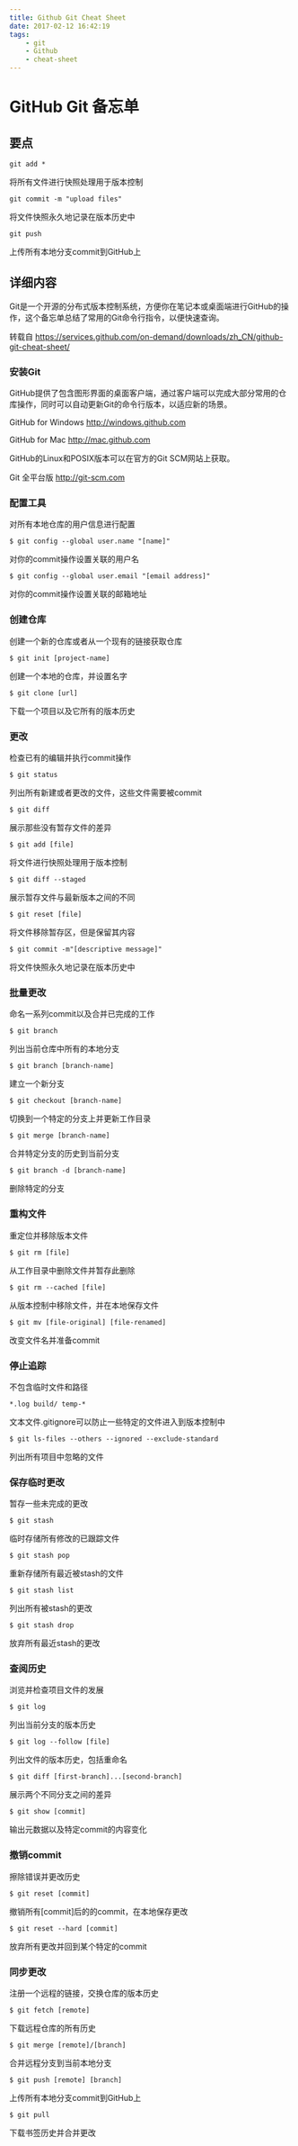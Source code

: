 ```yaml
---
title: Github Git Cheat Sheet
date: 2017-02-12 16:42:19
tags:
	- git
	- Github
	- cheat-sheet
---
```



GitHub Git 备忘单
===

## 要点

	git add *

将所有文件进行快照处理用于版本控制

	git commit -m "upload files"

将文件快照永久地记录在版本历史中

	git push

上传所有本地分支commit到GitHub上

<!-- more -->

## 详细内容
Git是一个开源的分布式版本控制系统，方便你在笔记本或桌面端进行GitHub的操作，这个备忘单总结了常用的Git命令行指令，以便快速查询。

转载自 https://services.github.com/on-demand/downloads/zh_CN/github-git-cheat-sheet/ 

### 安装Git
GitHub提供了包含图形界面的桌面客户端，通过客户端可以完成大部分常用的仓库操作，同时可以自动更新Git的命令行版本，以适应新的场景。

GitHub for Windows
http://windows.github.com

GitHub for Mac
http://mac.github.com

GitHub的Linux和POSIX版本可以在官方的Git SCM网站上获取。

Git 全平台版
http://git-scm.com

### 配置工具
对所有本地仓库的用户信息进行配置

	$ git config --global user.name "[name]"

对你的commit操作设置关联的用户名

	$ git config --global user.email "[email address]"

对你的commit操作设置关联的邮箱地址

### 创建仓库
创建一个新的仓库或者从一个现有的链接获取仓库

	$ git init [project-name]

创建一个本地的仓库，并设置名字

	$ git clone [url]

下载一个项目以及它所有的版本历史

### 更改
检查已有的编辑并执行commit操作

	$ git status

列出所有新建或者更改的文件，这些文件需要被commit

	$ git diff

展示那些没有暂存文件的差异

	$ git add [file]

将文件进行快照处理用于版本控制

	$ git diff --staged

展示暂存文件与最新版本之间的不同

	$ git reset [file]

将文件移除暂存区，但是保留其内容

	$ git commit -m"[descriptive message]"

将文件快照永久地记录在版本历史中

### 批量更改
命名一系列commit以及合并已完成的工作

	$ git branch

列出当前仓库中所有的本地分支

	$ git branch [branch-name]

建立一个新分支

	$ git checkout [branch-name]

切换到一个特定的分支上并更新工作目录

	$ git merge [branch-name]

合并特定分支的历史到当前分支

	$ git branch -d [branch-name]

删除特定的分支

### 重构文件
重定位并移除版本文件

	$ git rm [file]

从工作目录中删除文件并暂存此删除

	$ git rm --cached [file]

从版本控制中移除文件，并在本地保存文件

	$ git mv [file-original] [file-renamed]

改变文件名并准备commit

### 停止追踪
不包含临时文件和路径

	*.log build/ temp-*

文本文件.gitignore可以防止一些特定的文件进入到版本控制中

	$ git ls-files --others --ignored --exclude-standard

列出所有项目中忽略的文件

### 保存临时更改
暂存一些未完成的更改

	$ git stash

临时存储所有修改的已跟踪文件

	$ git stash pop

重新存储所有最近被stash的文件

	$ git stash list

列出所有被stash的更改

	$ git stash drop

放弃所有最近stash的更改

### 查阅历史
浏览并检查项目文件的发展

	$ git log

列出当前分支的版本历史

	$ git log --follow [file]

列出文件的版本历史，包括重命名

	$ git diff [first-branch]...[second-branch]

展示两个不同分支之间的差异

	$ git show [commit]

输出元数据以及特定commit的内容变化

### 撤销commit
擦除错误并更改历史

	$ git reset [commit]

撤销所有[commit]后的的commit，在本地保存更改

	$ git reset --hard [commit]

放弃所有更改并回到某个特定的commit

### 同步更改
注册一个远程的链接，交换仓库的版本历史

	$ git fetch [remote]

下载远程仓库的所有历史

	$ git merge [remote]/[branch]

合并远程分支到当前本地分支

	$ git push [remote] [branch]

上传所有本地分支commit到GitHub上

	$ git pull
	
下载书签历史并合并更改